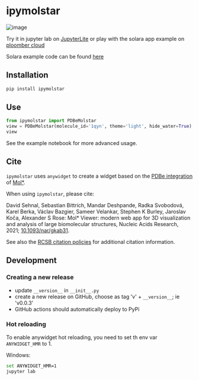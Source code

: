 # ipymolstar

![image](https://github.com/Jhsmit/ipymolstar/assets/7881506/589a94d5-2647-4977-90aa-c886c10cacb9)

Try it in jupyter lab on [JupyterLite](https://github.com/Jhsmit/ipymolstar-demo) or play with the solara app example on [ploomber cloud](https://purple-glade-1760.ploomberapp.io/)

Solara example code can be found [here](https://github.com/Jhsmit/ploomber-solara-ipymolstar)

## Installation

```sh
pip install ipymolstar
```


## Use

```python
from ipymolstar import PDBeMolstar
view = PDBeMolstar(molecule_id='1qyn', theme='light', hide_water=True)
view
```

See the example notebook for more advanced usage. 

## Cite

`ipymolstar` uses `anywidget` to create a widget based on the [PDBe integration](https://github.com/molstar/pdbe-molstar) of [Mol*](https://molstar.org/).

When using `ipymolstar`, please cite:

David Sehnal, Sebastian Bittrich, Mandar Deshpande, Radka Svobodová, Karel Berka, Václav Bazgier, Sameer Velankar, Stephen K Burley, Jaroslav Koča, Alexander S Rose: Mol* Viewer: modern web app for 3D visualization and analysis of large biomolecular structures, Nucleic Acids Research, 2021; [10.1093/nar/gkab31](https://doi.org/10.1093/nar/gkab314).

See also the [RCSB citation policies](https://www.rcsb.org/pages/policies) for additional citation information.

## Development

### Creating a new release

- update `__version__` in `__init__.py`
- create a new release on GitHub, choose as tag 'v' + `__version__`; ie 'v0.0.3'
- GitHub actions should automatically deploy to PyPi

### Hot reloading

To enable anywidget hot reloading, you need to set th env var `ANYWIDGET_HMR` to 1. 

Windows:
```bash
set ANYWIDGET_HMR=1
jupyter lab
```
